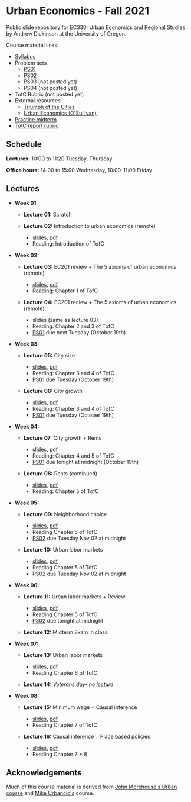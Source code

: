 # Urban Economics - Fall 2021

Public slide repository for EC330: Urban Economics and Regional Studies by Andrew Dickinson at the University of Oregon.

Course material links:
  - [Syllabus](syllabus/syllabus.pdf)
  - Problem sets
	- [PS01](problem-sets/ps01/ps01.pdf)
	- [PS02](problem-sets/ps02/ps02.pdf)
	- PS03 (not posted yet)
	- PS04 (not posted yet)
  - TotC Rubric (not posted yet)
  - External resources
	- [Triumph of the Cities](http://www.smart-city.institute/library/book/triumph_of_the_city.pdf)
	- [Urban Economics (O'Sullivan)](resources/O'Sullivan_Urban_Economics_8th.pdf) 
  - [Practice midterm](practice-exams/practice-exam-fall21.pdf)  
  - [TotC report rubric](report/ec330-TofC-rubric.pdf)

## Schedule

__Lectures:__ 10:00 to 11:20 Tuesday, Thursday

__Office hours:__ 14:00 to 15:00 Wednesday, 10:00-11:00 Friday
  
## Lectures

- __Week 01:__

  - __Lecture 01:__ Scratch

  - __Lecture 02:__ Introduction to urban economics (remote) 
	- [slides](slides/001-intro/01-intro.html), [pdf](slides/001-intro/01-intro.pdf)
	- Reading: Introduction of TofC

- __Week 02:__

  - __Lecture 03:__ EC201 review + The 5 axioms of urban economics (remote)
	- [slides](slides/002-review/02-review.html), [pdf](slides/002-review/02-review.pdf)
	- Reading: Chapter 1 of TofC

  - __Lecture 04:__ EC201 reciew + The 5 axioms of urban economics (remote)
	- slides (same as lecture 03)
	- Reading: Chapter 2 and 3 of TofC
	-  [PS01](problem-sets/ps01/ps01.pdf) due next Tuesday (October 19th)

- __Week 03:__

  - __Lecture 05:__ City size 
	- [slides](slides/003-size/03-size.html), [pdf](slides/003-size/03-size.pdf)
	- Reading: Chapter 3 and 4 of TofC
	- [PS01](problem-sets/ps01/ps01.pdf) due Tuesday (October 19th)


  - __Lecture 06:__ City growth
	- [slides](slides/004-growth/04-growth.html), [pdf](slides/004-growth/04-growth.pdf)
	- Reading: Chapter 3 and 4 of TofC
	- [PS01](problem-sets/ps01/ps01.pdf) due Tuesday (October 19th)

- __Week 04:__

  - __Lecture 07:__ City growth + Rents
	- [slides](slides/005-rents/05-rents.html), [pdf](slides/005-rents/05-rents.pdf)
	- Reading: Chapter 4 and 5 of TofC
	- [PS01](problem-sets/ps01/ps01.pdf) due tonight at midnight (October 19th)

  - __Lecture 08:__ Rents (continued)
	- [slides](slides/005-rents/05-rents.html), [pdf](slides/005-rents/05-rents.pdf) 
	- Reading: Chapter 5 of TofC

- __Week 05:__

  - __Lecture 09:__ Neighborhood choice
	- [slides](slides/006-nbhd-choice/06-nbhd-choice.html), [pdf](slides/006-nbhd-choice/06-nbhd-choice.pdf)
	- Reading Chapter 5 of TofC
	- [PS02](problem-sets/ps02/ps02.pdf) due Tuesday Nov 02 at midnight

  - __Lecture 10:__ Urban labor markets
	- [slides](slides/007-labor/07-labor.html), [pdf](slides/007-labor/07-labor.pdf)
	- Reading Chapter 5 of TofC
	- [PS02](problem-sets/ps02/ps02.pdf) due Tuesday Nov 02 at midnight

- __Week 06:__

  - __Lecture 11:__ Urban labor markets + Review
	- [slides](slides/007-labor/07-labor.html), [pdf](slides/007-labor/07-labor.pdf)
	- Reading Chapter 5 of TofC
	- [PS02](problem-sets/ps02/ps02.pdf) due tonight at midnight

  - __Lecture 12:__ Midterm Exam in class

- __Week 07:__

  - __Lecture 13:__ Urban labor markets
	- [slides](slides/007-labor/07-labor.html), [pdf](slides/007-labor/07-labor.pdf)
	- Reading Chapter 6 of TotC

  - __Lecture 14:__ _Veterans day- no lecture_

- __Week 08:__

  - __Lecture 15:__ Minimum wage + Causal inference
	- [slides](slides/008-mw-causality/08-mw-causality.html), [pdf](slides/008-mw-causality/08-mw-causality.pdf)
	- Reading Chapter 7 of TofC
  
  - __Lecture 16:__ Causal inference + Place based policies
	- [slides](slides/009-pb-policy/09-pb-policy.html), [pdf](slides/009-pb-policy/09-pb-policy.pdf)
	- Reading Chapter 7 + 8

## Acknowledgements

Much of this course material is derived from [John Morehouse's Urban course](https://github.com/johnmorehouse/EC330_UrbanEcon) and [Mike Urbancic's](https://twitter.com/Urbancic) course. 
